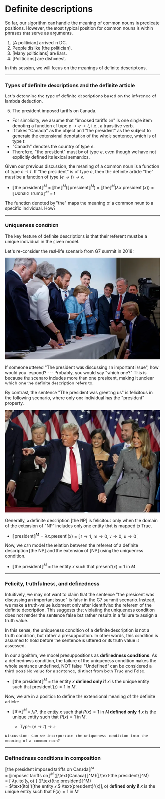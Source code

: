 # Definite descriptions

So far, our algorithm can handle the meaning of common nouns in predicate positions. However, the most typical position for common nouns is within phrases that serve as arguments. 

1. [A politician] arrived in DC.
2. People dislike [the politician].
3. [Many politicians] are liars.
4. [Politicians] are dishonest.

In this session, we will focus on the meanings of definite descriptions. 

---

### Types of definite descriptions and the definite article

Let's determine the type of definite descriptions based on the inference of lambda deduction. 

5. The president imposed tariffs on Canada.

- For simplicity, we assume that "imposed tariffs on" is one single item denoting a function of type $e \rightarrow e \rightarrow t$, i.e., a transitive verb.
- It takes "Canada" as the object and "the president" as the subject to generate the extensional denotation of the whole sentence, which is of type $t$. 
- "Canada" denotes the country of type $e$.
- Therefore, "the president" must be of type $e$, even though we have not explicitly defined its lexical semantics.  

Given our previous discussion, the meaning of a common noun is a function of type $e \rightarrow t$. If "the president" is of type $e$, then the definite article "the" must be a function of type $(e \rightarrow t) \rightarrow e$.  

- $⟦\text{the president}⟧^M$ = $⟦\text{the}⟧^M (⟦\text{president}⟧^M)$ = $⟦\text{the}⟧^M (\lambda x. \text{president}'(x))$ = $⟦\text{Donald Trump}⟧^M$ = $\text{t}$

The function denoted by "the" maps the meaning of a common noun to a specific individual. How? 

---
### Uniqueness condition

The key feature of definite descriptions is that their referent must be a unique individual in the given model.  

Let's re-consider the real-life scenario from G7 summit in 2018:

![Alt Text](https://github.com/haozeli-ling/Semantic-Analysis/blob/main/model.png)

If someone uttered "The president was discussing an important issue", how would you respond? --- Probably, you would say "which one?" This is because the scenaro includes more than one president, making it unclear which one the definite description refers to. 

By contrast, the sentence "The president was greeting us" is felicitous in the following scenario, where only one individual has the "president" property. 

![Alt Text](https://github.com/haozeli-ling/Semantic-Analysis/blob/main/model_2.png)

Generally, a definite description [the NP] is felicitous only when the domain of the extension of "NP" includes only one entity that is mapped to True. 

- $⟦\text{president}⟧^M = \lambda x. \text{present}'(x)$ = [ $\text{t} \rightarrow 1$, $\text{m} \rightarrow 0$, $\text{v} \rightarrow 0$, $\text{u} \rightarrow 0$ ]

Now, we can model the relation between the referent of a definite description [the NP] and the extension of [NP] using the uniqueness condition. 

- $⟦\text{the president}⟧^M$ = the entity $x$ such that $\text{present}'(x) = 1$ in $M$ 

---
### Felicity, truthfulness, and definedness

Intuitively, we may not want to claim that the sentence "the president was discussing an important issue" is false in the G7 summit scenario. Instead, we make a truth-value judgment only after identifying the referent of the definite description. This suggests that violating the uniqueness condition does not render the sentence false but rather results in a failure to assign a truth value. 

In this sense, the uniqueness condition of a definite description is not a truth condition, but rather a presupposition. In other words, this condition is assumed to hold before the sentence is uttered or its truth value is assessed. 

In our algorithm, we model presuppositions as **definedness conditions**. As a definedness condition, the failure of the uniqueness condition makes the whole sentence undefined, NOT false. "Undefined" can be considered a third possible value for a sentence, distinct from both True and False. 

- $⟦\text{the president}⟧^M$ = the entity $x$ **defined only if** $x$ is the unique entity such that $\text{president}'(x) = 1$ in $M$. 

Now, we are in a position to define the extensional meaning of the definite article:

- $⟦\text{the}⟧^M$ = $\lambda P.$ the entity $x$ such that $P(x) = 1$ in $M$ **defined only if** $x$ is the unique entity such that $P(x) = 1$ in $M$.
  
  - Type: $(e \rightarrow t) \rightarrow e$

```
Discussion: Can we incorportate the uniqueness condition into the meaning of a common noun?
```

---
### Definedness conditions in composition 

$⟦\text{the president imposed tariffs on Canada}⟧^M$ <br>
= $⟦\text{imposed tariffs on}⟧^M$ (⟦\text{Canada}⟧^M)(⟦\text{the president}⟧^M) <br>
= [ $\lambda y. \text{ito}'(y,\text{o})$ ] (⟦\text{the president}⟧^M) <br>
= $\text{ito}'([the entity $x$.$ \text{president}'(x)$],\text{o})$ **defined only if** $x$ is the unique entity such that $P(x) = 1$ in $M$
